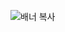![배너 복사](https://user-images.githubusercontent.com/89298198/197956856-c21fc14e-64e6-4d1d-9b2f-f106cff577ab.png)